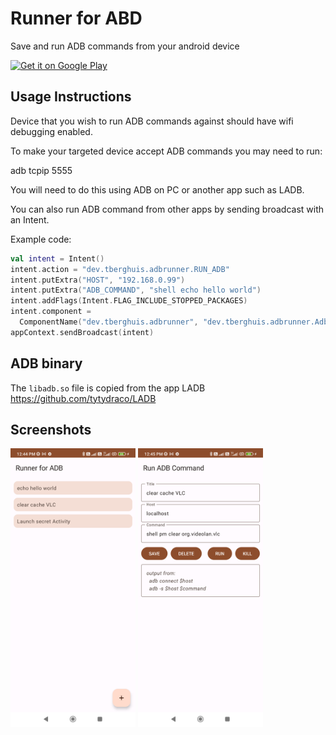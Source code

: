 # Runner for ABD

Save and run ADB commands from your android device

<a href='https://play.google.com/store/apps/details?id=dev.tberghuis.adbrunner'><img alt='Get it on Google Play' src='https://play.google.com/intl/en_us/badges/static/images/badges/en_badge_web_generic.png' width="200"/></a>

## Usage Instructions

Device that you wish to run ADB commands against should have wifi debugging enabled.

To make your targeted device accept ADB commands you may need to run:

  adb tcpip 5555

You will need to do this using ADB on PC or another app such as LADB.

You can also run ADB command from other apps by sending broadcast with an Intent.

Example code:

```kotlin
val intent = Intent()
intent.action = "dev.tberghuis.adbrunner.RUN_ADB"
intent.putExtra("HOST", "192.168.0.99")
intent.putExtra("ADB_COMMAND", "shell echo hello world")
intent.addFlags(Intent.FLAG_INCLUDE_STOPPED_PACKAGES)
intent.component =
  ComponentName("dev.tberghuis.adbrunner", "dev.tberghuis.adbrunner.AdbRunnerBroadcastReceiver")
appContext.sendBroadcast(intent)
```

## ADB binary

The `libadb.so` file is copied from the app LADB https://github.com/tytydraco/LADB

## Screenshots

<img alt='screenshot home' src='https://github.com/tberghuis/RunnerForAdb/raw/master/assets/Screenshot_home.png' width="200"/> <img alt='screenshot home' src='https://github.com/tberghuis/RunnerForAdb/raw/master/assets/Screenshot_clear-cache.png' width="200"/> 